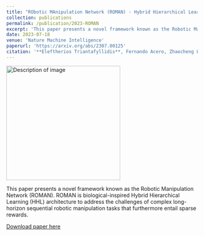 ```yaml
---
title: "RObotic MAnipulation Network (ROMAN) - Hybrid Hierarchical Learning for Solving Complex Sequential Tasks"
collection: publications
permalink: /publication/2023-ROMAN
excerpt: 'This paper presents a novel framework known as the Robotic Manipulation Network (ROMAN). ROMAN is biological-inspired Hybrid Hierarchical Learning (HHL) architecture to address the challenges of complex long-horizon sequential robotic manipulation tasks that furthermore entail sparse rewards.'
date: 2023-07-18
venue: 'Nature Machine Intelligence'
paperurl: 'https://arxiv.org/abs/2307.00125'
citation: '**Eleftherios Triantafyllidis**, Fernando Acero, Zhaocheng Liu, Zhibin Li (2023). "RObotic MAnipulation Network (ROMAN) - Hybrid Hierarchical Learning for Solving Complex Sequential Tasks." in Nature Machine Intelligence (NMI) 2023.'
---
```

<img src="/images/500x300.png" alt="Description of image" width="300"/>

This paper presents a novel framework known as the Robotic Manipulation Network (ROMAN). ROMAN is biological-inspired Hybrid Hierarchical Learning (HHL) architecture to address the challenges of complex long-horizon sequential robotic manipulation tasks that furthermore entail sparse rewards.

[Download paper here](https://arxiv.org/pdf/2307.00125.pdf)
